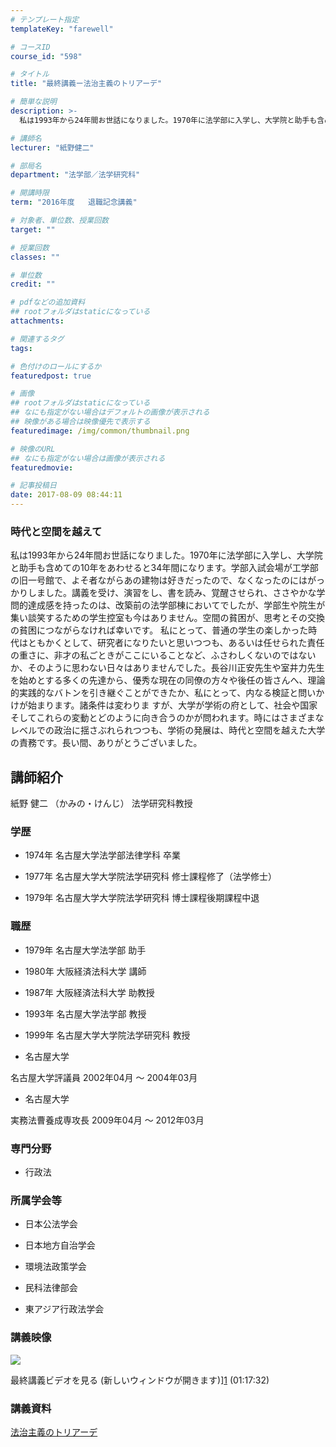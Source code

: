 ```yaml
---
# テンプレート指定
templateKey: "farewell"

# コースID
course_id: "598"

# タイトル
title: "最終講義ー法治主義のトリアーデ"

# 簡単な説明
description: >-
  私は1993年から24年間お世話になりました。1970年に法学部に入学し、大学院と助手も含めての10年をあわせると34年間になります。学部入試会場が工学部の旧一号館で、よそ者ながらあの建物は好きだ...

# 講師名
lecturer: "紙野健二"

# 部局名
department: "法学部／法学研究科"

# 開講時限
term: "2016年度	退職記念講義"

# 対象者、単位数、授業回数
target: ""

# 授業回数
classes: ""

# 単位数
credit: ""

# pdfなどの追加資料
## rootフォルダはstaticになっている
attachments: 

# 関連するタグ
tags:

# 色付けのロールにするか
featuredpost: true

# 画像
## rootフォルダはstaticになっている
## なにも指定がない場合はデフォルトの画像が表示される
## 映像がある場合は映像優先で表示する
featuredimage: /img/common/thumbnail.png

# 映像のURL
## なにも指定がない場合は画像が表示される
featuredmovie: 

# 記事投稿日
date: 2017-08-09 08:44:11
---
```


### 時代と空間を越えて

私は1993年から24年間お世話になりました。1970年に法学部に入学し、大学院と助手も含めての10年をあわせると34年間になります。学部入試会場が工学部の旧一号館で、よそ者ながらあの建物は好きだったので、なくなったのにはがっかりしました。講義を受け、演習をし、書を読み、覚醒させられ、ささやかな学問的達成感を持ったのは、改築前の法学部棟においてでしたが、学部生や院生が集い談笑するための学生控室も今はありません。空間の貧困が、思考とその交換の貧困につながらなければ幸いです。 私にとって、普通の学生の楽しかった時代はともかくとして、研究者になりたいと思いつつも、あるいは任せられた責任の重さに、非才の私ごときがここにいることなど、ふさわしくないのではないか、そのように思わない日々はありませんでした。長谷川正安先生や室井力先生を始めとする多くの先達から、優秀な現在の同僚の方々や後任の皆さんへ、理論的実践的なバトンを引き継ぐことができたか、私にとって、内なる検証と問いかけが始まります。諸条件は変わりま すが、大学が学術の府として、社会や国家そしてこれらの変動とどのように向き合うのかが問われます。時にはさまざまなレベルでの政治に揺さぶれられつつも、学術の発展は、時代と空間を越えた大学の責務です。長い間、ありがとうございました。

## 講師紹介

紙野 健二 （かみの・けんじ） 法学研究科教授

### 学歴

* 1974年 名古屋大学法学部法律学科 卒業

* 1977年 名古屋大学大学院法学研究科 修士課程修了（法学修士）

* 1979年 名古屋大学大学院法学研究科 博士課程後期課程中退

### 職歴

* 1979年 名古屋大学法学部 助手

* 1980年 大阪経済法科大学 講師

* 1987年 大阪経済法科大学 助教授

* 1993年 名古屋大学法学部 教授

* 1999年 名古屋大学大学院法学研究科 教授

* 名古屋大学

名古屋大学評議員 2002年04月 ～ 2004年03月

* 名古屋大学

実務法曹養成専攻長 2009年04月 ～ 2012年03月

### 専門分野

* 行政法

### 所属学会等

* 日本公法学会

* 日本地方自治学会

* 環境法政策学会

* 民科法律部会

* 東アジア行政法学会

### 講義映像

![](/files/598/kamino.jpg) 

最終講義ビデオを見る (新しいウィンドウが開きます)][1] (01:17:32)

[1]: https://nuvideo.media.nagoya-u.ac.jp/embed/a3d879351e29b25597a8893ba03f3a1f1c66442f/autostart/true/caption/true

### 講義資料

[法治主義のトリアーデ](/files/598/kamino.pdf) 

